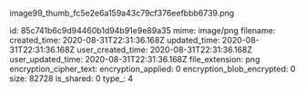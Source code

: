image99_thumb_fc5e2e6a159a43c79cf376eefbbb6739.png

id: 85c741b6c9d94460b1d94b91e9e89a35
mime: image/png
filename: 
created_time: 2020-08-31T22:31:36.168Z
updated_time: 2020-08-31T22:31:36.168Z
user_created_time: 2020-08-31T22:31:36.168Z
user_updated_time: 2020-08-31T22:31:36.168Z
file_extension: png
encryption_cipher_text: 
encryption_applied: 0
encryption_blob_encrypted: 0
size: 82728
is_shared: 0
type_: 4
